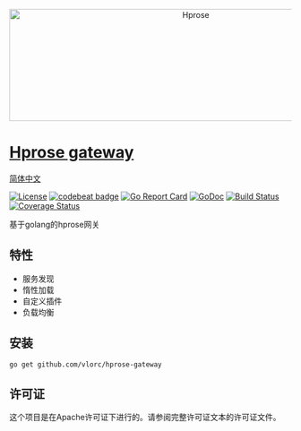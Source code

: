 <p align="center"><img src="http://hprose.com/banner.@2x.png" alt="Hprose" title="Hprose" width="650" height="200" /></p>

# [Hprose gateway](https://github.com/vlorc/hprose-gateway)
[简体中文](https://github.com/vlorc/hprose-gateway/blob/master/README_CN.md)

[![License](https://img.shields.io/:license-apache-blue.svg)](https://opensource.org/licenses/Apache-2.0)
[![codebeat badge](https://codebeat.co/badges/c41b426c-4121-4dc8-99c2-f1b60574be64)](https://codebeat.co/projects/github-com-vlorc-hprose-gateway-master)
[![Go Report Card](https://goreportcard.com/badge/github.com/vlorc/hprose-gateway)](https://goreportcard.com/report/github.com/vlorc/hprose-gateway)
[![GoDoc](https://godoc.org/github.com/vlorc/hprose-gateway?status.svg)](https://godoc.org/github.com/vlorc/hprose-gateway)
[![Build Status](https://travis-ci.org/vlorc/hprose-go-nats.svg?branch=master)](https://travis-ci.org/vlorc/hprose-gateway?branch=master)
[![Coverage Status](https://coveralls.io/repos/github/vlorc/hprose-go-nats/badge.svg?branch=master)](https://coveralls.io/github/vlorc/hprose-gateway?branch=master)

基于golang的hprose网关

## 特性
+ 服务发现
+ 惰性加载
+ 自定义插件
+ 负载均衡

## 安装
	go get github.com/vlorc/hprose-gateway

## 许可证
这个项目是在Apache许可证下进行的。请参阅完整许可证文本的许可证文件。
